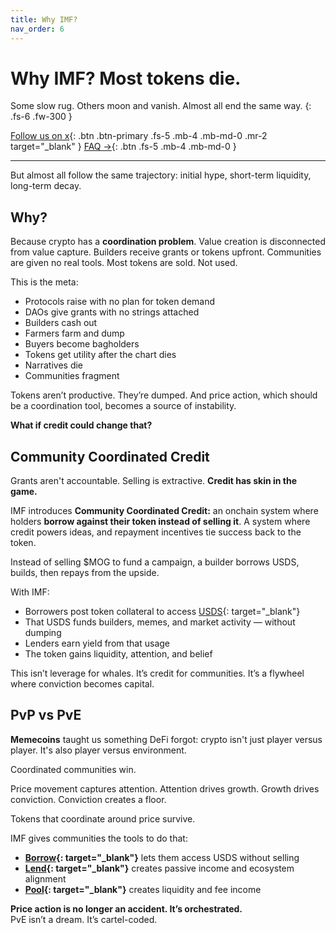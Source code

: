 ```yaml
---
title: Why IMF?
nav_order: 6
---
```


# Why IMF? Most tokens die.

Some slow rug. Others moon and vanish. Almost all end the same way.
{: .fs-6 .fw-300 }

[Follow us on x](https://x.com/intlmemefund){: .btn .btn-primary .fs-5 .mb-4 .mb-md-0 .mr-2 target="_blank" }
[FAQ →](/docs/faq/){: .btn .fs-5 .mb-4 .mb-md-0 }

---

But almost all follow the same trajectory: initial hype, short-term liquidity, long-term decay.

## Why?

Because crypto has a **coordination problem**. Value creation is disconnected from value capture. Builders receive grants or tokens upfront. Communities are given no real tools. Most tokens are sold. Not used.

This is the meta:

- Protocols raise with no plan for token demand  
- DAOs give grants with no strings attached  
- Builders cash out  
- Farmers farm and dump  
- Buyers become bagholders  
- Tokens get utility after the chart dies  
- Narratives die  
- Communities fragment

Tokens aren’t productive. They’re dumped. And price action, which should be a coordination tool, becomes a source of instability.

**What if credit could change that?**

## Community Coordinated Credit

Grants aren't accountable. Selling is extractive. **Credit has skin in the game.**

IMF introduces **Community Coordinated Credit:** an onchain system where holders **borrow against their token instead of selling it**. A system where credit powers ideas, and repayment incentives tie success back to the token.

Instead of selling $MOG to fund a campaign, a builder borrows USDS, builds, then repays from the upside.

With IMF:

- Borrowers post token collateral to access [USDS](https://sky.money){: target="_blank"}  
- That USDS funds builders, memes, and market activity — without dumping  
- Lenders earn yield from that usage  
- The token gains liquidity, attention, and belief  

This isn’t leverage for whales. It’s credit for communities. It’s a flywheel where conviction becomes capital.

## PvP vs PvE

**Memecoins** taught us something DeFi forgot: crypto isn't just player versus player. It's also player versus environment.

Coordinated communities win.

Price movement captures attention. Attention drives growth. Growth drives conviction. Conviction creates a floor.

Tokens that coordinate around price survive.

IMF gives communities the tools to do that:

- **[Borrow](/docs/functionality/borrow){: target="_blank"}** lets them access USDS without selling  
- **[Lend](/docs/functionality/lend){: target="_blank"}** creates passive income and ecosystem alignment  
- **[Pool](/docs/functionality/pool){: target="_blank"}** creates liquidity and fee income  

**Price action is no longer an accident. It’s orchestrated.**  
PvE isn’t a dream. It’s cartel-coded.

